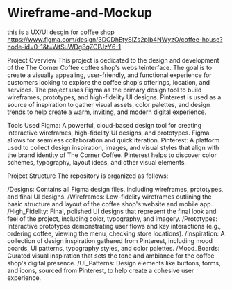 # Wireframe-and-Mockup
this is a UX/UI desgin for coffee shop
https://www.figma.com/design/3DCDhEtySIZs2plb4NWyzO/coffee-house?node-id=0-1&t=WtSuWDg8qZCPJzY6-1

Project Overview
This project is dedicated to the design and development of the The Corner Coffee coffee shop's websiteinterface. The goal is to create a visually appealing, user-friendly, and functional experience for customers looking to explore the coffee shop's offerings, location, and services. The project uses Figma as the primary design tool to build wireframes, prototypes, and high-fidelity UI designs. Pinterest is used as a source of inspiration to gather visual assets, color palettes, and design trends to help create a warm, inviting, and modern digital experience.

Tools Used
Figma: A powerful, cloud-based design tool for creating interactive wireframes, high-fidelity UI designs, and prototypes. Figma allows for seamless collaboration and quick iteration.
Pinterest: A platform used to collect design inspiration, images, and visual styles that align with the brand identity of The Corner Coffee. Pinterest helps to discover color schemes, typography, layout ideas, and other visual elements.

Project Structure
The repository is organized as follows:

/Designs: Contains all Figma design files, including wireframes, prototypes, and final UI designs.
/Wireframes: Low-fidelity wireframes outlining the basic structure and layout of the coffee shop's website and mobile app.
/High_Fidelity: Final, polished UI designs that represent the final look and feel of the project, including color, typography, and imagery.
/Prototypes: Interactive prototypes demonstrating user flows and key interactions (e.g., ordering coffee, viewing the menu, checking store locations).
/Inspiration: A collection of design inspiration gathered from Pinterest, including mood boards, UI patterns, typography styles, and color palettes.
/Mood_Boards: Curated visual inspiration that sets the tone and ambiance for the coffee shop's digital presence.
/UI_Patterns: Design elements like buttons, forms, and icons, sourced from Pinterest, to help create a cohesive user experience.
